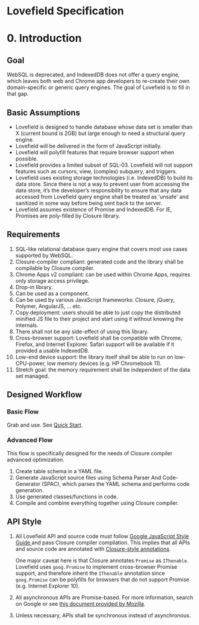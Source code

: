 # Lovefield Specification

# 0. Introduction
## Goal
WebSQL is deprecated, and IndexedDB does not offer a query engine, which leaves
both web and Chrome app developers to re-create their own domain-specific or
generic query engines. The goal of Lovefield is to fill in that gap.

## Basic Assumptions
* Lovefield is designed to handle database whose data set is smaller than X
(current bound is 2GB) but large enough to need a structural query engine.
* Lovefield will be delivered in the form of JavaScript initially.
* Lovefield will polyfill features that require browser support when possible.
* Lovefield provides a limited subset of SQL-03. Lovefield will not support
  features such as cursors, view, (complex) subquery, and triggers.
* Lovefield uses existing storage technologies (i.e. IndexedDB) to build its
  data store. Since there is not a way to prevent user from accessing the data
  store, it’s the developer’s responsibility to ensure that any data accessed
  from Lovefield query engine shall be treated as 'unsafe' and sanitized in some
  way before being sent back to the server.
* Lovefield assumes existence of Promise and IndexedDB. For IE, Promises are
  poly-filled by Closure library.

## Requirements
1. SQL-like relational database query engine that covers most use cases
   supported by WebSQL.
2. Closure-compiler compliant: generated code and the library shall be
   compilable by Closure compiler.
3. Chrome Apps v2 compliant: can be used within Chrome Apps, requires only
   storage access privilege.
4. Drop-in library.
5. Can be used as a component.
6. Can be used by various JavaScript frameworks: Closure, jQuery, Polymer,
   AngularJS, ... etc.
7. Copy deployment: users should be able to just copy the distributed minified
   JS file to their project and start using it without knowing the internals.
8. There shall not be any side-effect of using this library.
9. Cross-browser support: Lovefield shall be compatible with Chrome, Firefox,
   and Internet Explorer. Safari support will be available if it provided a
   usable IndexedDB.
10. Low-end device support: the library itself shall be able to run on
    low-CPU-power, low memory devices (e.g. HP Chromebook 11).
11. Stretch goal: the memory requirement shall be independent of the data set
    managed.

## Designed Workflow

### Basic Flow

Grab and use. See [Quick Start](../quick_start.md).

### Advanced Flow

This flow is specifically designed for the needs of Closure compiler advanced
optimization.

1. Create table schema in a YAML file.
2. Generate JavaScript source files using Schema Parser And Code-Generator
   (SPAC), which parses the YAML schema and performs code generation.
3. Use generated classes/functions in code.
4. Compile and combine everything together using Closure compiler.

## API Style

1. All Lovefield API and source code must follow [Google JavaScript Style Guide
   ](https://google-styleguide.googlecode.com/svn/trunk/javascriptguide.xml)
   and pass Closure compiler compilation. This implies that all APIs and
   source code are annotated with [Closure-style annotations](
   https://developers.google.com/closure/compiler/docs/js-for-compiler).

   One major caveat here is that Closure annotates `Promise` as `IThenable`.
   Lovefield uses `goog.Promise` to implement cross-browser Promise support,
   and therefore inherit the `IThenable` annotation since `goog.Promise` can be
   polyfills for browsers that do not support Promise (e.g.
   Internet Explorer 10).

2. All asynchronous APIs are Promise-based. For more information, search on
   Google or see [this document provided by Mozilla](
   https://developer.mozilla.org/en-US/docs/Web/JavaScript/Reference/Global_Objects/Promise).

3. Unless necessary, APIs shall be synchronous instead of asynchronous.
